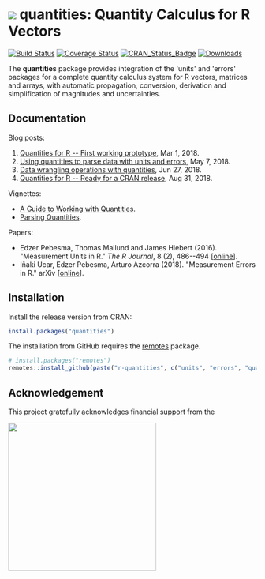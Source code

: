 # <img src="https://avatars1.githubusercontent.com/u/32303769?s=40&v=4"> quantities: Quantity Calculus for R Vectors

[![Build Status](https://travis-ci.org/r-quantities/quantities.svg?branch=master)](https://travis-ci.org/r-quantities/quantities) [![Coverage Status](https://codecov.io/gh/r-quantities/quantities/branch/master/graph/badge.svg)](https://codecov.io/gh/r-quantities/quantities) [![CRAN\_Status\_Badge](https://www.r-pkg.org/badges/version/quantities)](https://cran.r-project.org/package=quantities) [![Downloads](https://cranlogs.r-pkg.org/badges/quantities)](https://cran.r-project.org/package=quantities)

The **quantities** package provides integration of the 'units' and 'errors' packages for a complete quantity calculus system for R vectors, matrices and arrays, with automatic propagation, conversion, derivation and simplification of magnitudes and uncertainties.

## Documentation

Blog posts:

1. [Quantities for R -- First working prototype](https://www.r-spatial.org/r/2018/03/01/quantities-first-prototype.html), Mar 1, 2018.
2. [Using quantities to parse data with units and errors](https://www.r-spatial.org/r/2018/05/07/parsing-quantities.html), May 7, 2018.
3. [Data wrangling operations with quantities](https://www.r-spatial.org/r/2018/06/27/wrangling-quantities.html), Jun 27, 2018.
4. [Quantities for R -- Ready for a CRAN release](https://www.r-spatial.org/r/2018/08/31/quantities-final.html), Aug 31, 2018.

Vignettes:

- [A Guide to Working with Quantities](https://github.com/r-quantities/quantities/blob/master/vignettes/introduction.Rmd).
- [Parsing Quantities](https://github.com/r-quantities/quantities/blob/master/vignettes/parsing.Rmd).

Papers:

- Edzer Pebesma, Thomas Mailund and James Hiebert (2016). "Measurement Units in R." _The R Journal_, 8 (2), 486--494 [[online](https://journal.r-project.org/archive/2016/RJ-2016-061/index.html)].
- Iñaki Ucar, Edzer Pebesma, Arturo Azcorra (2018). "Measurement Errors in R." arXiv [[online](https://arxiv.org/abs/1804.08552)].

## Installation

Install the release version from CRAN:

```r
install.packages("quantities")
```

The installation from GitHub requires the [remotes](https://cran.r-project.org/package=remotes) package.

```r
# install.packages("remotes")
remotes::install_github(paste("r-quantities", c("units", "errors", "quantities"), sep="/"))
```

## Acknowledgement

This project gratefully acknowledges financial [support](https://www.r-consortium.org/projects) from the

<a href="https://www.r-consortium.org/projects/awarded-projects">
<img src="http://pebesma.staff.ifgi.de/RConsortium_Horizontal_Pantone.png" width="300">
</a>
